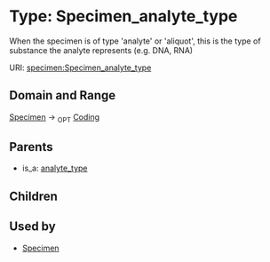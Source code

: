 
# Type: Specimen_analyte_type


When the specimen is of type 'analyte' or 'aliquot', this is the type of substance the analyte represents (e.g. DNA, RNA)

URI: [specimen:Specimen_analyte_type](https://ccdh.org/specimen/Specimen_analyte_type)


## Domain and Range

[Specimen](Specimen.md) ->  <sub>OPT</sub> [Coding](Coding.md)

## Parents

 *  is_a: [analyte_type](analyte_type.md)

## Children


## Used by

 * [Specimen](Specimen.md)
